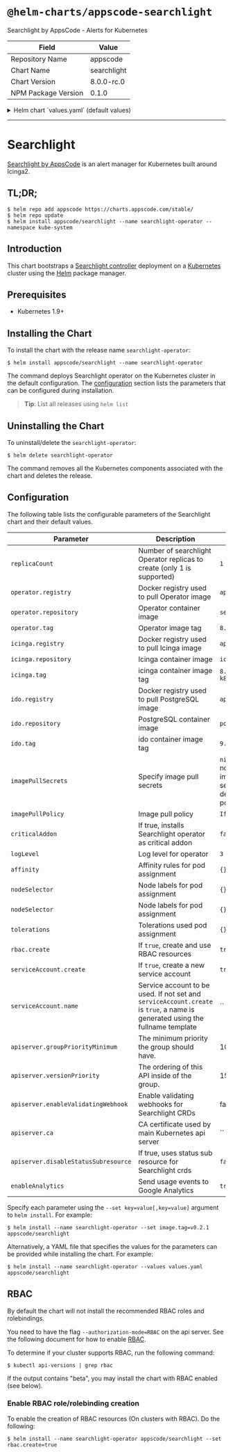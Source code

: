 # `@helm-charts/appscode-searchlight`

Searchlight by AppsCode - Alerts for Kubernetes

| Field               | Value       |
| ------------------- | ----------- |
| Repository Name     | appscode    |
| Chart Name          | searchlight |
| Chart Version       | 8.0.0-rc.0  |
| NPM Package Version | 0.1.0       |

<details>

<summary>Helm chart `values.yaml` (default values)</summary>

```yaml
# Default values for searchlight.
# This is a YAML-formatted file.
# Declare variables to be passed into your templates.

operator:
  registry: appscode
  repository: searchlight
  tag: 8.0.0-rc.0

ido:
  registry: appscode
  repository: postgres
  tag: 9.5-alpine

icinga:
  registry: appscode
  repository: icinga
  tag: 8.0.0-rc.0-k8s

cleaner:
  registry: appscode
  repository: kubectl
  tag: v1.12

## Optionally specify an array of imagePullSecrets.
## Secrets must be manually created in the namespace.
## ref: https://kubernetes.io/docs/concepts/containers/images/#specifying-imagepullsecrets-on-a-pod
##
# imagePullSecrets:

#   - name: myRegistryKeySecretName
## Specify a imagePullPolicy
## ref: http://kubernetes.io/docs/user-guide/images/#pre-pulling-images
##
imagePullPolicy: IfNotPresent

## Annotations passed to operator pod(s).
##
annotations: {}

## Node labels for pod assignment
## Ref: https://kubernetes.io/docs/user-guide/node-selection/
##
nodeSelector: {}

## Log level for proxy
logLevel: 3

## Icinga configaration
## https://github.com/appscode/searchlight/blob/master/docs/icinga2/deployment.md#create-deployment
icinga2web:
  password: changeit

icinga2:
  password:

notifier:
  hipchat:
    authToken: ''
  mailgun:
    domain: ''
    apiKey: ''
    publicAPIKey: ''
    from: ''
  smtp:
    host: ''
    port: ''
    insecureSkipVerify: ''
    username: ''
    password: ''
    from: ''
  twilio:
    accountSid: ''
    authToken: ''
    from: ''
  slack:
    authToken: ''
    channel: ''
  plivo:
    authId: ''
    authToken: ''
    from: ''

## Installs Searchlight operator as critical addon
## https://kubernetes.io/docs/tasks/administer-cluster/guaranteed-scheduling-critical-addon-pods/
criticalAddon: false

## Node labels for pod assignment
## Ref: https://kubernetes.io/docs/user-guide/node-selection/
##
nodeSelector: {}

## Tolerations for pod assignment
## Ref: https://kubernetes.io/docs/concepts/configuration/taint-and-toleration/
##
tolerations: {}

## Affinity for pod assignment
## Ref: https://kubernetes.io/docs/concepts/configuration/assign-pod-node/#affinity-and-anti-affinity
##
affinity: {}

## Install Default RBAC roles and bindings
rbac:
  # Specifies whether RBAC resources should be created
  create: true

serviceAccount:
  # Specifies whether a ServiceAccount should be created
  create: true
  # The name of the ServiceAccount to use.
  # If not set and create is true, a name is generated using the fullname template
  name:

apiserver:
  # groupPriorityMinimum is the minimum priority the group should have. Please see
  # https://github.com/kubernetes/kube-aggregator/blob/release-1.9/pkg/apis/apiregistration/v1beta1/types.go#L58-L64
  # for more information on proper values of this field.
  groupPriorityMinimum: 10000
  # versionPriority is the ordering of this API inside of the group. Please see
  # https://github.com/kubernetes/kube-aggregator/blob/release-1.9/pkg/apis/apiregistration/v1beta1/types.go#L66-L70
  # for more information on proper values of this field
  versionPriority: 15
  # enableValidatingWebhook is used to configure apiserver as ValidationWebhook for Searchlight CRDs
  enableValidatingWebhook: true
  # CA certificate used by main Kubernetes api server
  ca: not-ca-cert
  # If true, disables status sub resource for crds.
  # Otherwise, enables status sub resource for Kubernetes version >= 1.11 and disables for other versions.
  disableStatusSubresource: false

# Send usage events to Google Analytics
enableAnalytics: true

```

</details>

---

# Searchlight

[Searchlight by AppsCode](https://github.com/appscode/searchlight) is an alert manager for Kubernetes built around Icinga2.

## TL;DR;

```console
$ helm repo add appscode https://charts.appscode.com/stable/
$ helm repo update
$ helm install appscode/searchlight --name searchlight-operator --namespace kube-system
```

## Introduction

This chart bootstraps a [Searchlight controller](https://github.com/appscode/searchlight) deployment on a [Kubernetes](http://kubernetes.io) cluster using the [Helm](https://helm.sh) package manager.

## Prerequisites

- Kubernetes 1.9+

## Installing the Chart

To install the chart with the release name `searchlight-operator`:

```console
$ helm install appscode/searchlight --name searchlight-operator
```

The command deploys Searchlight operator on the Kubernetes cluster in the default configuration. The [configuration](#configuration) section lists the parameters that can be configured during installation.

> **Tip**: List all releases using `helm list`

## Uninstalling the Chart

To uninstall/delete the `searchlight-operator`:

```console
$ helm delete searchlight-operator
```

The command removes all the Kubernetes components associated with the chart and deletes the release.

## Configuration

The following table lists the configurable parameters of the Searchlight chart and their default values.

| Parameter                            | Description                                                                                                                   | Default                                                  |
| ------------------------------------ | ----------------------------------------------------------------------------------------------------------------------------- | -------------------------------------------------------- |
| `replicaCount`                       | Number of searchlight Operator replicas to create (only 1 is supported)                                                       | `1`                                                      |
| `operator.registry`                  | Docker registry used to pull Operator image                                                                                   | `appscode`                                               |
| `operator.repository`                | Operator container image                                                                                                      | `searchlight`                                            |
| `operator.tag`                       | Operator image tag                                                                                                            | `8.0.0-rc.0`                                             |
| `icinga.registry`                    | Docker registry used to pull Icinga image                                                                                     | `appscode`                                               |
| `icinga.repository`                  | Icinga container image                                                                                                        | `icinga`                                                 |
| `icinga.tag`                         | icinga container image tag                                                                                                    | `8.0.0-rc.0-k8s`                                         |
| `ido.registry`                       | Docker registry used to pull PostgreSQL image                                                                                 | `appscode`                                               |
| `ido.repository`                     | PostgreSQL container image                                                                                                    | `postgress`                                              |
| `ido.tag`                            | ido container image tag                                                                                                       | `9.5-alpine`                                             |
| `imagePullSecrets`                   | Specify image pull secrets                                                                                                    | `nil` (does not add image pull secrets to deployed pods) |
| `imagePullPolicy`                    | Image pull policy                                                                                                             | `IfNotPresent`                                           |
| `criticalAddon`                      | If true, installs Searchlight operator as critical addon                                                                      | `false`                                                  |
| `logLevel`                           | Log level for operator                                                                                                        | `3`                                                      |
| `affinity`                           | Affinity rules for pod assignment                                                                                             | `{}`                                                     |
| `nodeSelector`                       | Node labels for pod assignment                                                                                                | `{}`                                                     |
| `nodeSelector`                       | Node labels for pod assignment                                                                                                | `{}`                                                     |
| `tolerations`                        | Tolerations used pod assignment                                                                                               | `{}`                                                     |
| `rbac.create`                        | If `true`, create and use RBAC resources                                                                                      | `true`                                                   |
| `serviceAccount.create`              | If `true`, create a new service account                                                                                       | `true`                                                   |
| `serviceAccount.name`                | Service account to be used. If not set and `serviceAccount.create` is `true`, a name is generated using the fullname template | ``                                                       |
| `apiserver.groupPriorityMinimum`     | The minimum priority the group should have.                                                                                   | 10000                                                    |
| `apiserver.versionPriority`          | The ordering of this API inside of the group.                                                                                 | 15                                                       |
| `apiserver.enableValidatingWebhook`  | Enable validating webhooks for Searchlight CRDs                                                                               | false                                                    |
| `apiserver.ca`                       | CA certificate used by main Kubernetes api server                                                                             | ``                                                       |
| `apiserver.disableStatusSubresource` | If true, uses status sub resource for Searchlight crds                                                                        | `false`                                                  |
| `enableAnalytics`                    | Send usage events to Google Analytics                                                                                         | `true`                                                   |

Specify each parameter using the `--set key=value[,key=value]` argument to `helm install`. For example:

```console
$ helm install --name searchlight-operator --set image.tag=v0.2.1 appscode/searchlight
```

Alternatively, a YAML file that specifies the values for the parameters can be provided while
installing the chart. For example:

```console
$ helm install --name searchlight-operator --values values.yaml appscode/searchlight
```

## RBAC

By default the chart will not install the recommended RBAC roles and rolebindings.

You need to have the flag `--authorization-mode=RBAC` on the api server. See the following document for how to enable [RBAC](https://kubernetes.io/docs/admin/authorization/rbac/).

To determine if your cluster supports RBAC, run the following command:

```console
$ kubectl api-versions | grep rbac
```

If the output contains "beta", you may install the chart with RBAC enabled (see below).

### Enable RBAC role/rolebinding creation

To enable the creation of RBAC resources (On clusters with RBAC). Do the following:

```console
$ helm install --name searchlight-operator appscode/searchlight --set rbac.create=true
```
